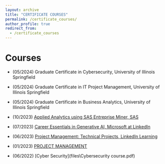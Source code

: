 ```yaml
---
layout: archive
title: "CERTIFICATE COURSES"
permalink: /certificate_courses/
author_profile: true
redirect_from:
  - /certificate_courses
---
```


# Courses
- (05/2024) Graduate Certificate in Cybersecurity, University of Illinois Springfield

- (05/2024) Graduate Certificate in IT Project Management, University of Illinois Springfield

- (05/2024) Graduate Certificate in Business Analytics, University of Illinois Springfield

- (10/2023) [Applied Analytics using SAS Entreprise Miner, SAS](http://www.credly.com/badges/744bb2b5-f1f4-4363-8963-3d052680c8be/linked_in?t=s28py3)

- (07/2023) [Career Essentials in Generative AI, Microsoft at LinkedIn](http://www.linkedin.com/learning/certificates/a767668201585db155a81237c55e7e3a846f3f4c3f9a37aff3420010993c8a2d)

- (06/2023) [Project Management: Technical Projects, LinkedIn Learning](http://www.linkedin.com/learning/certificates/4c83ded856eacba3cc07147f173287048fecb9e1339d7f50f08e3447e6b5e884?trk=share_certificate)

- (01/2023) [PROJECT MANAGEMENT](files\PROJECT_MANAGEMENT_CERTIFICATE.pdf)

- (06/2022) [Cyber Security](files\Cybersecurity course.pdf)

